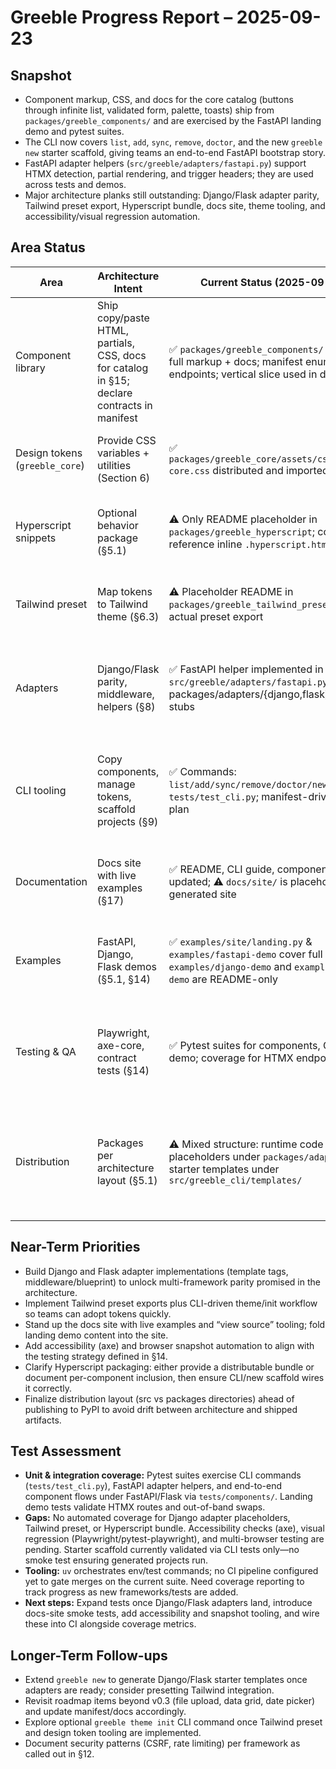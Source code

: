 # Greeble Progress Report – 2025-09-23

## Snapshot
- Component markup, CSS, and docs for the core catalog (buttons through infinite list, validated form, palette, toasts) ship from `packages/greeble_components/` and are exercised by the FastAPI landing demo and pytest suites.
- The CLI now covers `list`, `add`, `sync`, `remove`, `doctor`, and the new `greeble new` starter scaffold, giving teams an end-to-end FastAPI bootstrap story.
- FastAPI adapter helpers (`src/greeble/adapters/fastapi.py`) support HTMX detection, partial rendering, and trigger headers; they are used across tests and demos.
- Major architecture planks still outstanding: Django/Flask adapter parity, Tailwind preset export, Hyperscript bundle, docs site, theme tooling, and accessibility/visual regression automation.

## Area Status

| Area | Architecture Intent | Current Status (2025-09-23) | Gaps / Follow-ups |
| --- | --- | --- | --- |
| Component library | Ship copy/paste HTML, partials, CSS, docs for catalog in §15; declare contracts in manifest | ✅ `packages/greeble_components/` contains full markup + docs; manifest enumerates endpoints; vertical slice used in demos/tests | Keep manifest and component docs in sync as new patterns land; add remaining roadmap components (0.4+)
| Design tokens (`greeble_core`) | Provide CSS variables + utilities (Section 6) | ✅ `packages/greeble_core/assets/css/greeble-core.css` distributed and imported by demos | Document override patterns; consider packaging tokens as static asset in CLI starter
| Hyperscript snippets | Optional behavior package (§5.1) | ⚠️ Only README placeholder in `packages/greeble_hyperscript`; components reference inline `.hyperscript.html` files | Extract shared scripts into publishable bundle or clarify per-component inclusion story
| Tailwind preset | Map tokens to Tailwind theme (§6.3) | ⚠️ Placeholder README in `packages/greeble_tailwind_preset`; no actual preset export | Implement `preset.cjs`/`index.js`, add tests/docs, wire into CLI starter instructions
| Adapters | Django/Flask parity, middleware, helpers (§8) | ✅ FastAPI helper implemented in `src/greeble/adapters/fastapi.py`; ⚠️ packages/adapters/{django,flask} remain stubs | Build real Django template tags, middleware, Flask blueprint; deduplicate adapter code between `src/` and `packages/adapters`
| CLI tooling | Copy components, manage tokens, scaffold projects (§9) | ✅ Commands: `list/add/sync/remove/doctor/new`; tests in `tests/test_cli.py`; manifest-driven copy plan | Still missing `theme init` / Tailwind wiring; add adapter-aware scaffolds (Django/Flask) once adapters mature; review packaging of starter templates
| Documentation | Docs site with live examples (§17) | ✅ README, CLI guide, component docs updated; ⚠️ `docs/site/` is placeholder, no generated site | Build docs site (mkdocs/astro) with live demos and “view source”; automate publish workflow
| Examples | FastAPI, Django, Flask demos (§5.1, §14) | ✅ `examples/site/landing.py` & `examples/fastapi-demo` cover full flows; ⚠️ `examples/django-demo` and `examples/flask-demo` are README-only | Implement framework demos after adapters; ensure CLI starter aligns with example structure
| Testing & QA | Playwright, axe-core, contract tests (§14) | ✅ Pytest suites for components, CLI, landing demo; coverage for HTMX endpoints | Add accessibility (axe) and browser snapshot tests; integrate CI gating; expand contract tests for adapters once parity achieved
| Distribution | Packages per architecture layout (§5.1) | ⚠️ Mixed structure: runtime code in `src/`, placeholders under `packages/adapters/`; starter templates under `src/greeble_cli/templates/` | Reconcile packaging strategy before publishing (decide on single vs multi-package distribution); ensure MANIFEST.in / pyproject include starter assets

## Near-Term Priorities
- Build Django and Flask adapter implementations (template tags, middleware/blueprint) to unlock multi-framework parity promised in the architecture.
- Implement Tailwind preset exports plus CLI-driven theme/init workflow so teams can adopt tokens quickly.
- Stand up the docs site with live examples and “view source” tooling; fold landing demo content into the site.
- Add accessibility (axe) and browser snapshot automation to align with the testing strategy defined in §14.
- Clarify Hyperscript packaging: either provide a distributable bundle or document per-component inclusion, then ensure CLI/new scaffold wires it correctly.
- Finalize distribution layout (src vs packages directories) ahead of publishing to PyPI to avoid drift between architecture and shipped artifacts.

## Test Assessment
- **Unit & integration coverage:** Pytest suites exercise CLI commands (`tests/test_cli.py`), FastAPI adapter helpers, and end-to-end component flows under FastAPI/Flask via `tests/components/`. Landing demo tests validate HTMX routes and out-of-band swaps.
- **Gaps:** No automated coverage for Django adapter placeholders, Tailwind preset, or Hyperscript bundle. Accessibility checks (axe), visual regression (Playwright/pytest-playwright), and multi-browser testing are pending. Starter scaffold currently validated via CLI tests only—no smoke test ensuring generated projects run.
- **Tooling:** `uv` orchestrates env/test commands; no CI pipeline configured yet to gate merges on the current suite. Need coverage reporting to track progress as new frameworks/tests are added.
- **Next steps:** Expand tests once Django/Flask adapters land, introduce docs-site smoke tests, add accessibility and snapshot tooling, and wire these into CI alongside coverage metrics.

## Longer-Term Follow-ups
- Extend `greeble new` to generate Django/Flask starter templates once adapters are ready; consider presetting Tailwind integration.
- Revisit roadmap items beyond v0.3 (file upload, data grid, date picker) and update manifest/docs accordingly.
- Explore optional `greeble theme init` CLI command once Tailwind preset and design token tooling are implemented.
- Document security patterns (CSRF, rate limiting) per framework as called out in §12.
